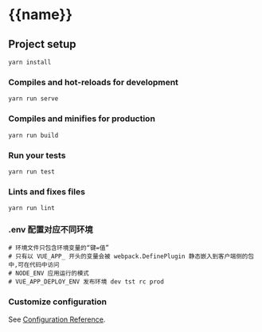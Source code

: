 # {{name}}

## Project setup

```
yarn install
```

### Compiles and hot-reloads for development

```
yarn run serve
```

### Compiles and minifies for production

```
yarn run build
```

### Run your tests

```
yarn run test
```

### Lints and fixes files

```
yarn run lint
```

### .env 配置对应不同环境

```
# 环境文件只包含环境变量的“键=值”
# 只有以 VUE_APP_ 开头的变量会被 webpack.DefinePlugin 静态嵌入到客户端侧的包中,可在代码中访问
# NODE_ENV 应用运行的模式
# VUE_APP_DEPLOY_ENV 发布环境 dev tst rc prod
```

### Customize configuration

See [Configuration Reference](https://cli.vuejs.org/config/).
